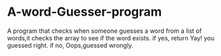 # A-word-Guesser-program
A program that checks when someone guesses a word from a list of words,it checks the array to see if the word exists. if yes, return Yay! you guessed right. if no, Oops,guessed wrongly.
